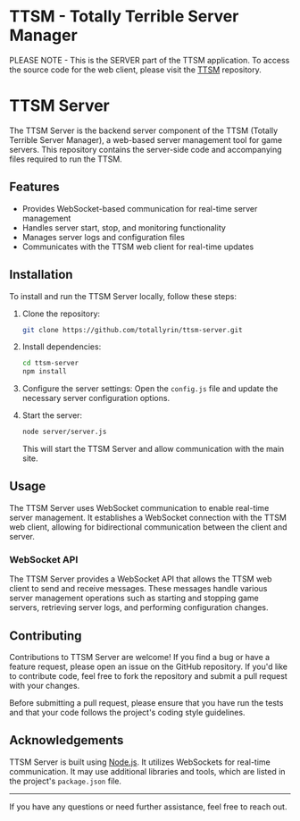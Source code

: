 # TTSM - Totally Terrible Server Manager

PLEASE NOTE - This is the SERVER part of the TTSM application. To access the source code for the web client, please
visit the [TTSM](https://github.com/totallyrin/ttsm) repository.

[//]: # (use the command `node .\server\server.js` from root directory to start the server)

# TTSM Server

The TTSM Server is the backend server component of the TTSM (Totally Terrible Server Manager), a web-based server
management tool for game servers. This repository contains the server-side code and accompanying files required to
run the TTSM.

## Features

- Provides WebSocket-based communication for real-time server management
- Handles server start, stop, and monitoring functionality
- Manages server logs and configuration files
- Communicates with the TTSM web client for real-time updates

## Installation

To install and run the TTSM Server locally, follow these steps:

1. Clone the repository:
   ```bash
   git clone https://github.com/totallyrin/ttsm-server.git
   ```

2. Install dependencies:
   ```bash
   cd ttsm-server
   npm install
   ```

3. Configure the server settings:
   Open the `config.js` file and update the necessary server configuration options.

4. Start the server:
   ```bash
   node server/server.js
   ```
   This will start the TTSM Server and allow communication with the main site.

## Usage

The TTSM Server uses WebSocket communication to enable real-time server management. It establishes a WebSocket
connection with the TTSM web client, allowing for bidirectional communication between the client and server.

### WebSocket API

The TTSM Server provides a WebSocket API that allows the TTSM web client to send and receive messages. These messages
handle
various server management operations such as starting and stopping game servers, retrieving server logs, and performing
configuration changes.

## Contributing

Contributions to TTSM Server are welcome! If you find a bug or have a feature request, please open an issue on the
GitHub repository. If you'd like to contribute code, feel free to fork the repository and submit a pull request with
your changes.

Before submitting a pull request, please ensure that you have run the tests and that your code follows the project's
coding style guidelines.

## Acknowledgements

TTSM Server is built using [Node.js](https://nodejs.org). It utilizes
WebSockets for real-time communication. It may use additional libraries and tools, which are listed in the
project's `package.json` file.

---

If you have any questions or need further assistance, feel free to reach out.
